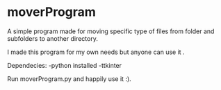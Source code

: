 # moverProgram
A simple program made for moving specific type of files from folder and subfolders to another directory.

I made this program for my own needs but anyone can use it .

Dependecies:
-python installed
-ttkinter

Run moverProgram.py and happily use it :).
